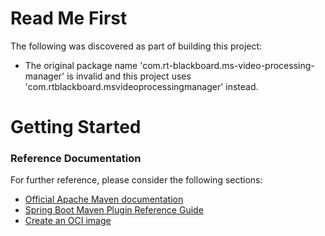 # Read Me First
The following was discovered as part of building this project:

* The original package name 'com.rt-blackboard.ms-video-processing-manager' is invalid and this project uses 'com.rtblackboard.msvideoprocessingmanager' instead.

# Getting Started

### Reference Documentation
For further reference, please consider the following sections:

* [Official Apache Maven documentation](https://maven.apache.org/guides/index.html)
* [Spring Boot Maven Plugin Reference Guide](https://docs.spring.io/spring-boot/docs/3.2.3/maven-plugin/reference/html/)
* [Create an OCI image](https://docs.spring.io/spring-boot/docs/3.2.3/maven-plugin/reference/html/#build-image)

